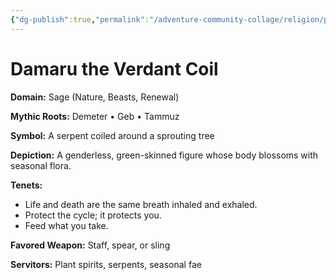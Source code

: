 ```yaml
---
{"dg-publish":true,"permalink":"/adventure-community-collage/religion/pantheon-of-the-nine-currents/damaru-the-verdant-coil/"}
---
```



# Damaru the Verdant Coil

**Domain:** Sage (Nature, Beasts, Renewal)

**Mythic Roots:** Demeter • Geb • Tammuz

**Symbol:** A serpent coiled around a sprouting tree

**Depiction:**
A genderless, green-skinned figure whose body blossoms with seasonal flora.

**Tenets:**
- Life and death are the same breath inhaled and exhaled.
- Protect the cycle; it protects you.
- Feed what you take.

**Favored Weapon:** Staff, spear, or sling

**Servitors:** Plant spirits, serpents, seasonal fae
